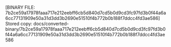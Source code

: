 [BINARY FILE: 7b2ce59a17978faaa717e212eebff6cb5d840d7cd5b0d9cd3fc97fd3b0f44a6a6cc77131909e50a31d3dd3b2690e51510f4b772b0b188f7ddcc4fd3ae586]
Stored copy: docs/converted-binary/7b2ce59a17978faaa717e212eebff6cb5d840d7cd5b0d9cd3fc97fd3b0f44a6a6cc77131909e50a31d3dd3b2690e51510f4b772b0b188f7ddcc4fd3ae586
